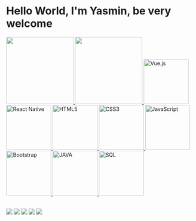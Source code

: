 # Hello World, I'm Yasmin, be very welcome

<table>
  <a href="https://github.com/yasdevlima">
  <img height="180em" src="https://github-readme-stats.vercel.app/api?username=leehxd&show_icons=true&theme=tokyonight&include_all_commits=true&count_private=true"/>
  <img height="180em" src="https://github-readme-stats.vercel.app/api/top-langs/?username=leehxd&layout=compact&langs_count=6&theme=tokyonight"/>
  <img src="https://img.icons8.com/color/2x/vue-js.png" width="120" alt="Vue.js">
  <img src="https://upload.wikimedia.org/wikipedia/commons/thumb/a/a7/React-icon.svg/539px-React-icon.svg.png" width="120" alt="React Native">
  <img src="https://img.icons8.com/color/2x/html-5.png" width="120" alt="HTML5">
  <img src="https://img.icons8.com/color/2x/css3.png" width="120" alt="CSS3">
  <img src="https://static.vecteezy.com/system/resources/previews/027/127/560/non_2x/javascript-logo-javascript-icon-transparent-free-png.png" width="120" alt="JavaScript">
  <img src="https://img.icons8.com/color/2x/bootstrap.png" width="120" alt="Bootstrap">
  <img src="https://www.google.com/url?sa=i&url=https%3A%2F%2Fblog.geekhunter.com.br%2Fcursos-de-java%2F&psig=AOvVaw0QpMsL-WtPJ4Z_IJhASpPb&ust=1720555405952000&source=images&cd=vfe&opi=89978449&ved=0CBEQjRxqFwoTCKj-8sGemIcDFQAAAAAdAAAAABAE" width="120" alt="JAVA">
  <img src="https://www.google.com/url?sa=i&url=https%3A%2F%2Fwww.stonebranch.com%2Fintegration-hub%2FSQL-ODBC-Task%2FSB10175&psig=AOvVaw0vU-B7q6FgI5m6dckPLLL-&ust=1720555456259000&source=images&cd=vfe&opi=89978449&ved=0CBEQjRxqFwoTCPCv5tmemIcDFQAAAAAdAAAAABAE" width="120" alt="SQL">


</table>

<div> 
  <a href="https://www.youtube.com/channel/UCbOyyAqpyiYiImgaoXAwd9A" target="_blank"><img src="https://img.shields.io/badge/YouTube-FF0000?style=for-the-badge&logo=youtube&logoColor=white" target="_blank"></a>
  <a href="https://www.instagram.com/_leehxd/" target="_blank"><img src="https://img.shields.io/badge/-Instagram-%23E4405F?style=for-the-badge&logo=instagram&logoColor=white" target="_blank"></a>
  <a href="https://www.twitch.tv/leehxd_" target="_blank"><img src="https://img.shields.io/badge/Twitch-9146FF?style=for-the-badge&logo=twitch&logoColor=white" target="_blank"></a>
  <a href = "mailto: contato@leehxd.com.br"><img src="https://img.shields.io/badge/-Gmail-%23333?style=for-the-badge&logo=gmail&logoColor=white" target="_blank"></a>
  <a href="https://www.linkedin.com/in/leticiajm/" target="_blank"><img src="https://img.shields.io/badge/-LinkedIn-%230077B5?style=for-the-badge&logo=linkedin&logoColor=white" target="_blank"></a> 
</div>

